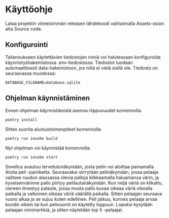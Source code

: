 # Käyttöohje
Lataa projektin viimeisimmän releasen lähdekoodi valitsemalla Assets-osion alta Source code.

## Konfigurointi
Tallennukseen käytettävien tiedostojen nimiä voi halutessaan konfiguroida käynnistyshakemistossa .env-tiedostossa. Tiedostot luodaan automaattisesti data-hakemistoon, jos niitä ei vielä siellä ole. Tiedosto on seuraavassa muodossa:
```
DATABASE_FILENAME=database.sqlite
```

## Ohjelman käynnistäminen
Ennen ohjelman käynnistämistä asenna riippuvuudet komennolla:
```
poetry install
```
Sitten suorita alustustoimenpiteet komennolla:
```
poetry run invoke build
```
Nyt ohjelman voi käynnistää komennolla:
```
poetry run invoke start
```
Sovellus avautuu tervetulonäkymään, josta pelin voi aloittaa painamalla Aloita peli -painiketta.
Seuraavaksi siirrytään pelinäkymään, jossa pelaaja valitsee ruudun alaosassa olevia palloja klikkaamalla haluamansa värin, ja kyseisenvärinne pallo piirtyy pelilautanäkymään. Kun neljä väriä on klikattu, viereen ilmestyy palaute, jossa musta pallo kuvaa oikeaa väriä oikealla paikalla ja valkoinen oikeaa väriä väärällä paikalla. Sitten pelaajan seuraava vuoro alkaa ja se sujuu kuten edellinen. Peli jatkuu, kunnes pelaaja arvaa koodin oikein tai kun pelivuorot on käytetty loppuun. Lopuksi kysytään pelaajan nimimerkkiä, ja sitten näytetään top 5 -pelaajat.